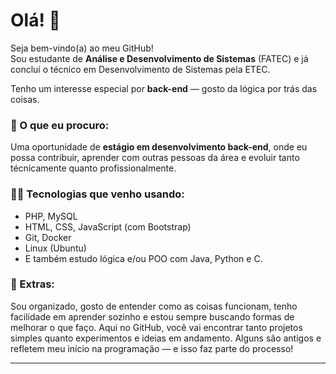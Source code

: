 # Olá! 👋

Seja bem-vindo(a) ao meu GitHub!  
Sou estudante de **Análise e Desenvolvimento de Sistemas** (FATEC) e já concluí o técnico em Desenvolvimento de Sistemas pela ETEC. 

Tenho um interesse especial por **back-end** — gosto da lógica por trás das coisas. 

### 🚀 O que eu procuro:
Uma oportunidade de **estágio em desenvolvimento back-end**, onde eu possa contribuir, aprender com outras pessoas da área e evoluir tanto técnicamente quanto profissionalmente.

### 👨‍💻 Tecnologias que venho usando:
- PHP, MySQL  
- HTML, CSS, JavaScript (com Bootstrap)  
- Git, Docker  
- Linux (Ubuntu)  
- E também estudo lógica e/ou POO com Java, Python e C.

### 📘 Extras:
Sou organizado, gosto de entender como as coisas funcionam, tenho facilidade em aprender sozinho e estou sempre buscando formas de melhorar o que faço. Aqui no GitHub, você vai encontrar tanto projetos simples quanto experimentos e ideias em andamento. Alguns são antigos e refletem meu início na programação — e isso faz parte do processo!

---
